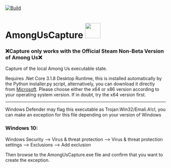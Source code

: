 [![Build](https://github.com/denverquane/amonguscapture/workflows/Beta%20releases/badge.svg)](https://github.com/denverquane/amonguscapture/actions?query=Beta%20releases)
# AmongUsCapture <img src="AmongUsCapture/Icon.ico" width="48">

### ❌**Capture only works with the Official Steam Non-Beta Version of Among Us**❌

Capture of the local Among Us executable state.

Requires .Net Core 3.1.8 Desktop Runtime, this is installed automatically by the Python installer.py script, alternatively, you can download it directly from [Microsoft](https://dotnet.microsoft.com/download/dotnet-core/3.1). Please choose either the x64 or x86 version according to your operating system version. If in doubt, try the x64 version first.

***

Windows Defender may flag this executable as Trojan:Win32/Emali.A!cl, you can make an exception for this file depending on your version of Windows

### Windows 10:
Windows Security --> Virus & threat protection --> Virus & threat protection settings --> Exclusions --> Add exclusion

Then browse to the AmongUsCapture.exe file and confirm that you want to create the exception.
